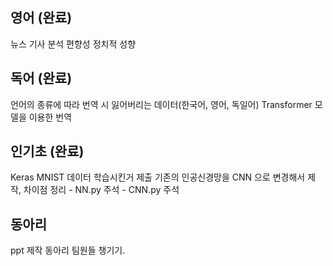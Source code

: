 ## 영어 (완료)
뉴스 기사 분석 편향성
정치적 성향

## 독어 (완료)
언어의 종류에 따라 번역 시 잃어버리는 데이터(한국어, 영어, 독일어)
Transformer 모델을 이용한 번역

## 인기초 (완료)
Keras MNIST 데이터 학습시킨거 제출
기존의 인공신경망을 CNN 으로 변경해서 제작, 차이점 정리
    - NN.py 주석
    - CNN.py 주석

## 동아리
ppt 제작
동아리 팀원들 챙기기. 